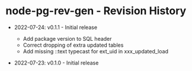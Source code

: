 # node-pg-rev-gen - Revision History

- 2022-07-24: v0.1.1 - Initial release
  - Add package version to SQL header
  - Correct dropping of extra updated tables
  - Add missing ::text typecast for ext_uid in xxx_updated_load

- 2022-07-23: v0.1.0 - Initial release
